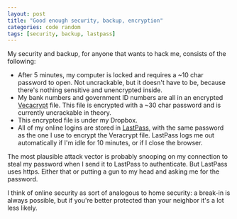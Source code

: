 ```yaml
---
layout: post
title: "Good enough security, backup, encryption"
categories: code random
tags: [security, backup, lastpass]
---
```


My security and backup, for anyone that wants to hack me, consists of the following:

- After 5 minutes, my computer is locked and requires a ~10 char password to open. Not uncrackable, but it doesn't have to be, because there's nothing sensitive and unencrypted inside.
- My bank numbers and government ID numbers are all in an encrypted [Vecacrypt](https://veracrypt.codeplex.com/) file. This file is encrypted with a ~30 char password and is currently uncrackable in theory.
- This encrypted file is under my Dropbox.
- All of my online logins are stored in [LastPass](https://lastpass.com/), with the same password as the one I use to encrypt the Veracrypt file. LastPass logs me out automatically if I'm idle for 10 minutes, or if I close the browser.

The most plausible attack vector is probably snooping on my connection to steal my password when I send it to LastPass to authenticate. But LastPass uses https. Either that or putting a gun to my head and asking me for the password.

I think of online security as sort of analogous to home security: a break-in is always possible, but if you're better protected than your neighbor it's a lot less likely.
